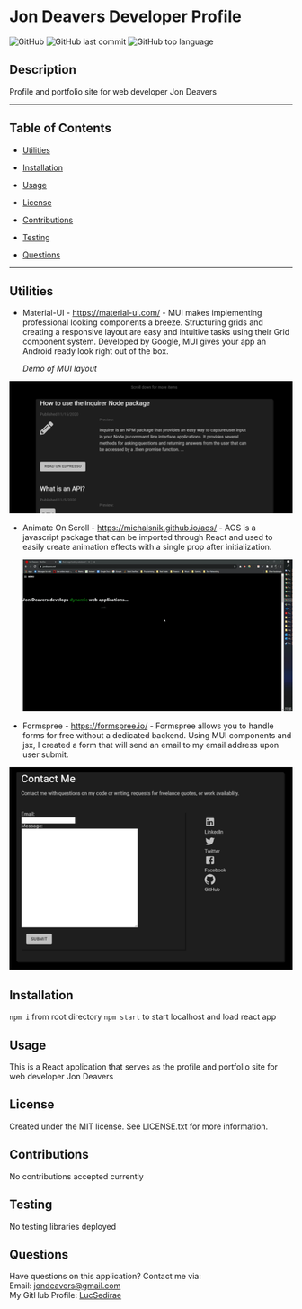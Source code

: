 # Jon Deavers Developer Profile

![GitHub](https://img.shields.io/github/license/LucSedirae/lucsedirae.github.io?color=39%2C%20255%2C%200%20&style=for-the-badge)
![GitHub last commit](https://img.shields.io/github/last-commit/LucSedirae/lucsedirae.github.io?style=for-the-badge)
![GitHub top language](https://img.shields.io/github/languages/top/LucSedirae/lucsedirae.github.io?style=for-the-badge)

## Description
Profile and portfolio site for web developer Jon Deavers

<hr>

## Table of Contents 

* [Utilities](#utilities)

* [Installation](#installation)

* [Usage](#usage)

* [License](#license)

* [Contributions](#contributions)

* [Testing](#testing)

* [Questions](#questions)

<hr>

## Utilities
* Material-UI - https://material-ui.com/ - MUI makes implementing professional looking components a breeze. Structuring grids and creating a responsive layout are easy and intuitive tasks using their Grid component system. Developed by Google, MUI gives your app an Android ready look right out of the box.

  *Demo of MUI layout* 

![layout example screenshot](public/img/mui.PNG)

* Animate On Scroll - https://michalsnik.github.io/aos/ - AOS is a javascript package that can be imported through React and used to easily create animation effects with a single prop after initialization.
  
  ![Animate on scroll demo gif](public/img/Untitled_%20Jan%2011,%202021%209_55%20AM.gif)

* Formspree - https://formspree.io/ - Formspree allows you to handle forms for free without a dedicated backend. Using MUI components and jsx, I created a form that will send an email to my email address upon user submit.

![screenshot of contact form](public/img/form.PNG)

## Installation
`npm i` from root directory
`npm start` to start localhost and load react app

## Usage
This is a React application that serves as the profile and portfolio site for web developer Jon Deavers

## License
Created under the MIT license. See LICENSE.txt for more information.

## Contributions
No contributions accepted currently

## Testing
No testing libraries deployed

## Questions
Have questions on this application? Contact me via:<br>
Email: jondeavers@gmail.com <br>
My GitHub Profile: [LucSedirae](https://github.com/lucsedirae) <br>   
